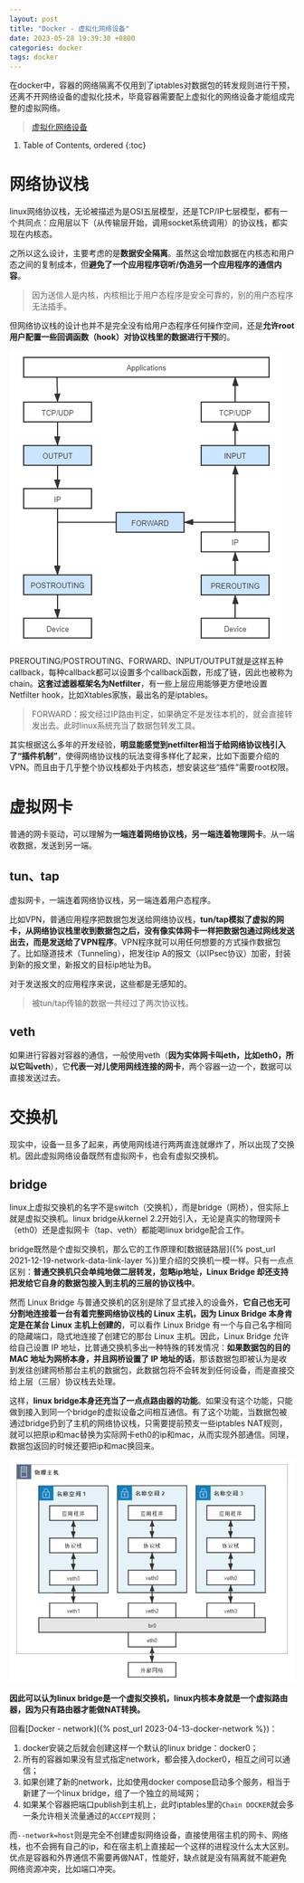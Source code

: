 ```yaml
---
layout: post
title: "Docker - 虚拟化网络设备"
date: 2023-05-28 19:39:30 +0800
categories: docker
tags: docker
---
```


在docker中，容器的网络隔离不仅用到了iptables对数据包的转发规则进行干预，还离不开网络设备的虚拟化技术，毕竟容器需要配上虚拟化的网络设备才能组成完整的虚拟网络。

> [虚拟化网络设备](https://icyfenix.cn/immutable-infrastructure/network/linux-vnet.html#%E8%99%9A%E6%8B%9F%E5%8C%96%E7%BD%91%E7%BB%9C%E8%AE%BE%E5%A4%87)

1. Table of Contents, ordered
{:toc}

# 网络协议栈
linux网络协议栈，无论被描述为是OSI五层模型，还是TCP/IP七层模型，都有一个共同点：应用层以下（从传输层开始，调用socket系统调用）的协议栈，都实现在内核态。

之所以这么设计，主要考虑的是**数据安全隔离**。虽然这会增加数据在内核态和用户态之间的复制成本，但**避免了一个应用程序窃听/伪造另一个应用程序的通信内容**。

> 因为送信人是内核，内核相比于用户态程序是安全可靠的，别的用户态程序无法插手。

但网络协议栈的设计也并不是完全没有给用户态程序任何操作空间，还是**允许root用户配置一些回调函数（hook）对协议栈里的数据进行干预**的。

![Netfilter_hook](/assets/screenshots/docker/network/Netfilter_hook.png)

PREROUTING/POSTROUTING、FORWARD、INPUT/OUTPUT就是这样五种callback，每种callback都可以设置多个callback函数，形成了链，因此也被称为chain。**这套过滤器框架名为Netfilter**，有一些上层应用能够更方便地设置Netfilter hook，比如Xtables家族，最出名的是iptables。

> FORWARD：报文经过IP路由判定，如果确定不是发往本机的，就会直接转发出去。此时linux系统充当了数据包转发工具。

其实根据这么多年的开发经验，**明显能感觉到netfilter相当于给网络协议栈引入了“插件机制”**，使得网络协议栈的玩法变得多样化了起来，比如下面要介绍的VPN。而且由于几乎整个协议栈都处于内核态，想安装这些“插件”需要root权限。

# 虚拟网卡
普通的网卡驱动，可以理解为**一端连着网络协议栈，另一端连着物理网卡**。从一端收数据，发送到另一端。

## tun、tap
虚拟网卡，一端连着网络协议栈，另一端连着用户态程序。

比如VPN，普通应用程序把数据包发送给网络协议栈，**tun/tap模拟了虚拟的网卡，从网络协议栈里收到数据包之后，没有像实体网卡一样把数据包通过网线发送出去，而是发送给了VPN程序**。VPN程序就可以用任何想要的方式操作数据包了。比如隧道技术（Tunneling），把发往ip A的报文（以IPsec协议）加密，封装到新的报文里，新报文的目标ip地址为B。

对于发送报文的应用程序来说，这些都是无感知的。

> 被tun/tap传输的数据一共经过了两次协议栈。

## veth
如果进行容器对容器的通信，一般使用veth（**因为实体网卡叫eth，比如eth0，所以它叫veth**），它**代表一对儿使用网线连接的网卡**，两个容器一边一个，数据可以直接发送过去。

# 交换机
现实中，设备一旦多了起来，再使用网线进行两两直连就爆炸了，所以出现了交换机。因此虚拟网络设备既然有虚拟网卡，也会有虚拟交换机。

## bridge
linux上虚拟交换机的名字不是switch（交换机），而是bridge（网桥），但实际上就是虚拟交换机。linux bridge从kernel 2.2开始引入，无论是真实的物理网卡（eth0）还是虚拟网卡（tap、veth）都能喝linux bridge配合工作。

bridge既然是个虚拟交换机，那么它的工作原理和[数据链路层]({% post_url 2021-12-19-network-data-link-layer %})里介绍的交换机一模一样。只有一点点区别：**普通交换机只会单纯地做二层转发，忽略ip地址，Linux Bridge 却还支持把发给它自身的数据包接入到主机的三层的协议栈中**。

然而 Linux Bridge 与普通交换机的区别是除了显式接入的设备外，**它自己也无可分割地连接着一台有着完整网络协议栈的 Linux 主机，因为 Linux Bridge 本身肯定是在某台 Linux 主机上创建的**，可以看作 Linux Bridge 有一个与自己名字相同的隐藏端口，隐式地连接了创建它的那台 Linux 主机。因此，Linux Bridge 允许给自己设置 IP 地址，比普通交换机多出一种特殊的转发情况：**如果数据包的目的 MAC 地址为网桥本身，并且网桥设置了 IP 地址的话**，那该数据包即被认为是收到发往创建网桥那台主机的数据包，此数据包将不会转发到任何设备，而是直接交给上层（三层）协议栈去处理。

这样，**linux bridge本身还充当了一点点路由器的功能**。如果没有这个功能，只能做到接入到同一个bridge的虚拟设备之间相互通信。有了这个功能，当数据包被通过bridge扔到了主机的网络协议栈，只需要提前预支一些iptables NAT规则，就可以把原ip和mac替换为实际网卡eth0的ip和mac，从而实现外部通信。同理，数据包返回的时候还要把ip和mac换回来。

![linux_bridge_container](/assets/screenshots/docker/network/linux_bridge_container.png)

**因此可以认为linux bridge是一个虚拟交换机，linux内核本身就是一个虚拟路由器，因为只有路由器才能做NAT转换。**


回看[Docker - network]({% post_url 2023-04-13-docker-network %})：
1. docker安装之后就会创建这样一个默认的linux bridge：docker0；
2. 所有的容器如果没有显式指定network，都会接入docker0，相互之间可以通信；
3. 如果创建了新的network，比如使用docker compose启动多个服务，相当于新建了一个linux bridge，组了一个独立的局域网；
4. 如果某个容器把端口publish到主机上，此时iptables里的`Chain DOCKER`就会多一条允许相关流量通过的`ACCEPT`规则；

而`--network=host`则是完全不创建虚拟网络设备，直接使用宿主机的网卡、网络栈，也不会拥有自己的ip，和在宿主机上直接起一个这样的进程没什么太大区别。优点是容器和外界通信不需要再做NAT，性能好，缺点就是没有隔离就不能避免网络资源冲突，比如端口冲突。


